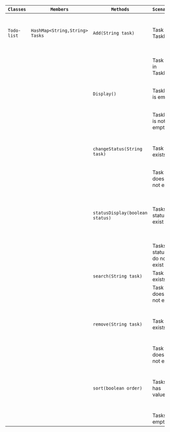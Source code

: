 | `Classes`   | `Members`                      | `Methods`                                  | `Scenario`                   | `Outcome`                                    |
|-------------|--------------------------------|--------------------------------------------|------------------------------|----------------------------------------------|
| `Todo-list` | `HashMap<String,String> Tasks` | `Add(String task)`                         | Task in Tasklist             | Return false, Task is not added anew         |
|             |                                |                                            | Task not in Tasklist         | Return true, Task is added                   |
|             |                                | `Display()`                                | Tasklist is empty            | Return false, Print nothing                  |
|             |                                |                                            | Tasklist is not empty        | Return true, Print tasks                     |
|             |                                | `changeStatus(String task)` | Task exists                  | Return true, change status of task           |
|             |                                |                                            | Task does not exist          | Return false                                 |
|             |                                | `statusDisplay(boolean status)`            | Tasks of status exist        | Return true, display all tasks of given status |
|             |                                |                                            | Tasks of status do not exist | Return false, display nothing                |
|             |                                | `search(String task)`                      | Task exists                  | Return true                                  |
|             |                                |                                            | Task does not exist          | Return false                                 |
|             |                                | `remove(String task)`                      | Task exists                  | Return true, remove task from Tasks          |
|             |                                |                                            | Task does not exist          | Return false                                 |
|             |                                | `sort(boolean order)`                      | Tasks has values             | Return true, display tasks in given order    |
|             |                                |                                            | Tasks is empty               | Return false                                 |